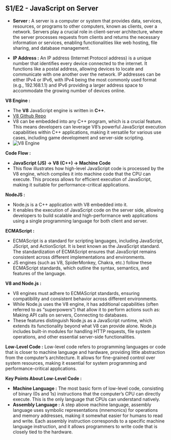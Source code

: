## S1/E2 - JavaScript on Server

-  **Server :** A server is a computer or system that provides data, services, resources, or programs to other computers, known as clients, over a network. Servers play a crucial role in client-server architecture, where the server processes requests from clients and returns the necessary information or services, enabling functionalities like web hosting, file sharing, and database management.

- **IP Address :** An  IP address (Internet Protocol address) is a unique number that identifies every device connected to the internet. It functions like a postal address, allowing devices to locate and communicate with one another over the network. IP addresses can be either IPv4 or IPv6, with IPv4 being the most commonly used format (e.g., 192.168.1.1) and IPv6 providing a larger address space to accommodate the growing number of devices online.

**V8 Engine :** 
- The  **V8**  JavaScript engine is written in  **C++**.
- [V8 Github Repo](https://github.com/v8/v8)
- V8 can be embedded into any C++ program, which is a crucial feature. This means developers can leverage V8’s powerful JavaScript execution capabilities within C++ applications, making it versatile for various use cases, including game development and server-side scripting.
- ![V8 Engine](./images/Screenshot%202024-08-15%20at%202.12.44 PM.png)

**Code Flow :**
- **JavaScript (JS) → V8 (C++) → Machine Code**
- This flow illustrates how high-level JavaScript code is processed by the V8 engine, which compiles it into machine code that the CPU can execute. This process allows for efficient execution of JavaScript, making it suitable for performance-critical applications.

**NodeJS :**
- Node.js is a C++ application with V8 embedded into it.
- It enables the execution of JavaScript code on the server side, allowing developers to build scalable and high-performance web applications using a single programming language for both client and server.

**ECMAScript :**
- ECMAScript is a standard for scripting languages, including JavaScript, JScript, and ActionScript. It is best known as the JavaScript standard. The standardization of ECMAScript ensures that JavaScript remains consistent across different implementations and environments.
- JS engines (such as V8, SpiderMonkey, Chakra, etc.) follow these ECMAScript standards, which outline the syntax, semantics, and features of the language.

**V8 and Node.js :**
- V8 engines must adhere to ECMAScript standards, ensuring compatibility and consistent behavior across different environments.
- While Node.js uses the V8 engine, it has additional capabilities (often referred to as “superpowers”) that allow it to perform actions such as: Making API calls on servers, Connecting to databases.
- These features distinguish Node.js as a JavaScript runtime, which extends its functionality beyond what V8 can provide alone. Node.js includes built-in modules for handling HTTP requests, file system operations, and other essential server-side functionalities.

**Low-Level Code :** Low-level code refers to programming languages or code that is closer to machine language and hardware, providing little abstraction from the computer’s architecture. It allows for fine-grained control over system resources, making it essential for system programming and performance-critical applications.

**Key Points About Low-Level Code :**
- **Machine Language :** The most basic form of low-level code, consisting of binary (0s and 1s) instructions that the computer’s CPU can directly execute. This is the only language that CPUs can understand natively.
- **Assembly Language :** A step above machine language, assembly language uses symbolic representations (mnemonics) for operations and memory addresses, making it somewhat easier for humans to read and write. Each assembly instruction corresponds to a specific machine language instruction, and it allows programmers to write code that is closely tied to the hardware.
